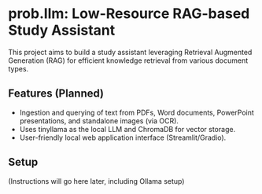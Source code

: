# prob.llm: Low-Resource RAG-based Study Assistant

This project aims to build a study assistant leveraging Retrieval Augmented Generation (RAG) for efficient knowledge retrieval from various document types.

## Features (Planned)
- Ingestion and querying of text from PDFs, Word documents, PowerPoint presentations, and standalone images (via OCR).
- Uses tinyllama as the local LLM and ChromaDB for vector storage.
- User-friendly local web application interface (Streamlit/Gradio).

## Setup
(Instructions will go here later, including Ollama setup)